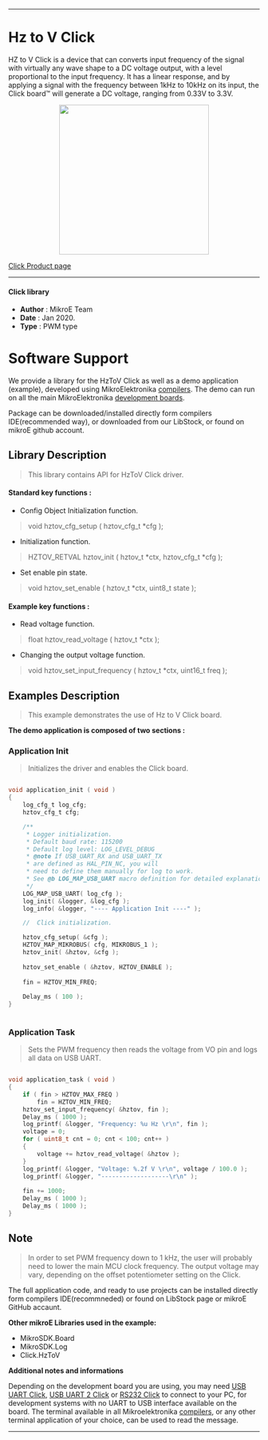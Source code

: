 
---
# Hz to V Click

HZ to V Click is a device that can converts input frequency of the signal with virtually any wave shape to a DC voltage output, with a level proportional to the input frequency. It has a linear response, and by applying a signal with the frequency between 1kHz to 10kHz on its input, the Click board™ will generate a DC voltage, ranging from 0.33V to 3.3V.

<p align="center">
  <img src="https://download.mikroe.com/images/click_for_ide/hztov_click.png" height=300px>
</p>

[Click Product page](https://www.mikroe.com/hz-to-v-click)

---


#### Click library 

- **Author**        : MikroE Team
- **Date**          : Jan 2020.
- **Type**          : PWM type


# Software Support

We provide a library for the HzToV Click 
as well as a demo application (example), developed using MikroElektronika 
[compilers](https://shop.mikroe.com/compilers). 
The demo can run on all the main MikroElektronika [development boards](https://shop.mikroe.com/development-boards).

Package can be downloaded/installed directly form compilers IDE(recommended way), or downloaded from our LibStock, or found on mikroE github account. 

## Library Description

> This library contains API for HzToV Click driver.

#### Standard key functions :

- Config Object Initialization function.
> void hztov_cfg_setup ( hztov_cfg_t *cfg ); 
 
- Initialization function.
> HZTOV_RETVAL hztov_init ( hztov_t *ctx, hztov_cfg_t *cfg );

- Set enable pin state.
> void hztov_set_enable ( hztov_t *ctx, uint8_t state );


#### Example key functions :

- Read voltage function.
> float hztov_read_voltage ( hztov_t *ctx );
 
- Changing the output voltage function.
> void hztov_set_input_frequency ( hztov_t *ctx, uint16_t freq );

## Examples Description

> This example demonstrates the use of Hz to V Click board.

**The demo application is composed of two sections :**

### Application Init 

> Initializes the driver and enables the Click board.

```c

void application_init ( void )
{
    log_cfg_t log_cfg;
    hztov_cfg_t cfg;

    /** 
     * Logger initialization.
     * Default baud rate: 115200
     * Default log level: LOG_LEVEL_DEBUG
     * @note If USB_UART_RX and USB_UART_TX 
     * are defined as HAL_PIN_NC, you will 
     * need to define them manually for log to work. 
     * See @b LOG_MAP_USB_UART macro definition for detailed explanation.
     */
    LOG_MAP_USB_UART( log_cfg );
    log_init( &logger, &log_cfg );
    log_info( &logger, "---- Application Init ----" );

    //  Click initialization.

    hztov_cfg_setup( &cfg );
    HZTOV_MAP_MIKROBUS( cfg, MIKROBUS_1 );
    hztov_init( &hztov, &cfg );
    
    hztov_set_enable ( &hztov, HZTOV_ENABLE );
    
    fin = HZTOV_MIN_FREQ;
    
    Delay_ms ( 100 );
}
  
```

### Application Task

> Sets the PWM frequency then reads the voltage from VO pin and logs all data on USB UART.

```c

void application_task ( void )
{
    if ( fin > HZTOV_MAX_FREQ )
        fin = HZTOV_MIN_FREQ;
    hztov_set_input_frequency( &hztov, fin );
    Delay_ms ( 1000 );
    log_printf( &logger, "Frequency: %u Hz \r\n", fin );
    voltage = 0;
    for ( uint8_t cnt = 0; cnt < 100; cnt++ )
    {
        voltage += hztov_read_voltage( &hztov );
    }
    log_printf( &logger, "Voltage: %.2f V \r\n", voltage / 100.0 );
    log_printf( &logger, "-------------------\r\n" );
    
    fin += 1000;
    Delay_ms ( 1000 );
    Delay_ms ( 1000 );
}  

```

## Note

> In order to set PWM frequency down to 1 kHz, the user will probably need to lower the main MCU clock frequency.
> The output voltage may vary, depending on the offset potentiometer setting on the Click.

The full application code, and ready to use projects can be  installed directly form compilers IDE(recommneded) or found on LibStock page or mikroE GitHub accaunt.

**Other mikroE Libraries used in the example:** 

- MikroSDK.Board
- MikroSDK.Log
- Click.HzToV

**Additional notes and informations**

Depending on the development board you are using, you may need 
[USB UART Click](https://shop.mikroe.com/usb-uart-click), 
[USB UART 2 Click](https://shop.mikroe.com/usb-uart-2-click) or 
[RS232 Click](https://shop.mikroe.com/rs232-click) to connect to your PC, for 
development systems with no UART to USB interface available on the board. The 
terminal available in all Mikroelektronika 
[compilers](https://shop.mikroe.com/compilers), or any other terminal application 
of your choice, can be used to read the message.



---
